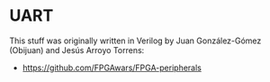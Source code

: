 # UART

This stuff was originally written in Verilog by Juan González-Gómez (Obijuan)
and Jesús Arroyo Torrens:

* <https://github.com/FPGAwars/FPGA-peripherals>
